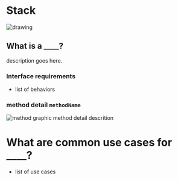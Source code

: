 # Stack
![drawing]()

## What is a ____? 
description goes here.

### Interface requirements
* list of behaviors

### method detail `methodName`
![method graphic]()
method detail descrition

# What are common use cases for ____?
* list of use cases
